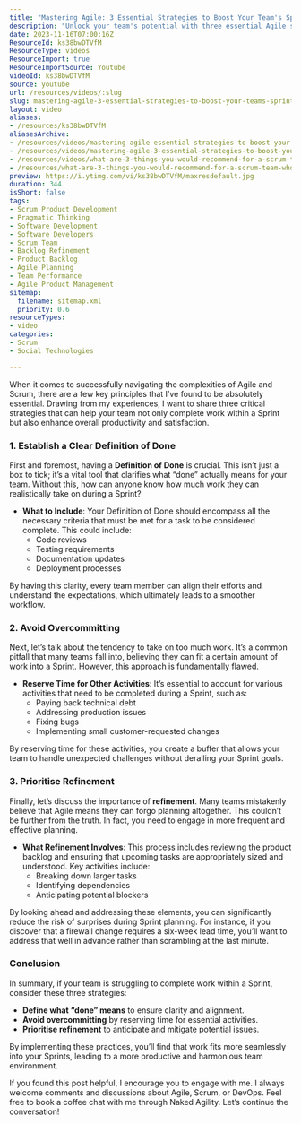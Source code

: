 ```yaml
---
title: "Mastering Agile: 3 Essential Strategies to Boost Your Team's Sprint Success"
description: "Unlock your team's potential with three essential Agile strategies: define \"done,\" avoid overcommitting, and prioritise refinement for smoother Sprints!"
date: 2023-11-16T07:00:16Z
ResourceId: ks38bwDTVfM
ResourceType: videos
ResourceImport: true
ResourceImportSource: Youtube
videoId: ks38bwDTVfM
source: youtube
url: /resources/videos/:slug
slug: mastering-agile-3-essential-strategies-to-boost-your-teams-sprint-success
layout: video
aliases:
- /resources/ks38bwDTVfM
aliasesArchive:
- /resources/videos/mastering-agile-essential-strategies-to-boost-your-teams-sprint-success
- /resources/videos/mastering-agile-3-essential-strategies-to-boost-your-teams-sprint-success
- /resources/videos/what-are-3-things-you-would-recommend-for-a-scrum-team-who-are-struggling-to-get-work-completed-
- /resources/what-are-3-things-you-would-recommend-for-a-scrum-team-who-are-struggling-to-get-work-completed-
preview: https://i.ytimg.com/vi/ks38bwDTVfM/maxresdefault.jpg
duration: 344
isShort: false
tags:
- Scrum Product Development
- Pragmatic Thinking
- Software Development
- Software Developers
- Scrum Team
- Backlog Refinement
- Product Backlog
- Agile Planning
- Team Performance
- Agile Product Management
sitemap:
  filename: sitemap.xml
  priority: 0.6
resourceTypes:
- video
categories:
- Scrum
- Social Technologies

---
```

When it comes to successfully navigating the complexities of Agile and Scrum, there are a few key principles that I’ve found to be absolutely essential. Drawing from my experiences, I want to share three critical strategies that can help your team not only complete work within a Sprint but also enhance overall productivity and satisfaction.

### 1. Establish a Clear Definition of Done

First and foremost, having a **Definition of Done** is crucial. This isn’t just a box to tick; it’s a vital tool that clarifies what “done” actually means for your team. Without this, how can anyone know how much work they can realistically take on during a Sprint? 

- **What to Include**: Your Definition of Done should encompass all the necessary criteria that must be met for a task to be considered complete. This could include:
  - Code reviews
  - Testing requirements
  - Documentation updates
  - Deployment processes

By having this clarity, every team member can align their efforts and understand the expectations, which ultimately leads to a smoother workflow.

### 2. Avoid Overcommitting

Next, let’s talk about the tendency to take on too much work. It’s a common pitfall that many teams fall into, believing they can fit a certain amount of work into a Sprint. However, this approach is fundamentally flawed. 

- **Reserve Time for Other Activities**: It’s essential to account for various activities that need to be completed during a Sprint, such as:
  - Paying back technical debt
  - Addressing production issues
  - Fixing bugs
  - Implementing small customer-requested changes

By reserving time for these activities, you create a buffer that allows your team to handle unexpected challenges without derailing your Sprint goals.

### 3. Prioritise Refinement

Finally, let’s discuss the importance of **refinement**. Many teams mistakenly believe that Agile means they can forgo planning altogether. This couldn’t be further from the truth. In fact, you need to engage in more frequent and effective planning.

- **What Refinement Involves**: This process includes reviewing the product backlog and ensuring that upcoming tasks are appropriately sized and understood. Key activities include:
  - Breaking down larger tasks
  - Identifying dependencies
  - Anticipating potential blockers

By looking ahead and addressing these elements, you can significantly reduce the risk of surprises during Sprint planning. For instance, if you discover that a firewall change requires a six-week lead time, you’ll want to address that well in advance rather than scrambling at the last minute.

### Conclusion

In summary, if your team is struggling to complete work within a Sprint, consider these three strategies:

- **Define what “done” means** to ensure clarity and alignment.
- **Avoid overcommitting** by reserving time for essential activities.
- **Prioritise refinement** to anticipate and mitigate potential issues.

By implementing these practices, you’ll find that work fits more seamlessly into your Sprints, leading to a more productive and harmonious team environment. 

If you found this post helpful, I encourage you to engage with me. I always welcome comments and discussions about Agile, Scrum, or DevOps. Feel free to book a coffee chat with me through Naked Agility. Let’s continue the conversation!
